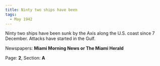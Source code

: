 ```yaml
---  
title: Ninty two ships have been  
tags:  
  - May 1942  
---  
```

  
Ninty two ships have been sunk by the Axis along the U.S. coast since 7 December. Attacks have started in the Gulf.  
  
Newspapers: **Miami Morning News or The Miami Herald**  
  
Page: **2**, Section: **A** 
